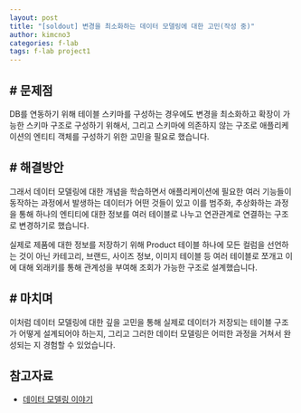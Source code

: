 ```yaml
---
layout: post
title: "[soldout] 변경을 최소화하는 데이터 모델링에 대한 고민(작성 중)"
author: kimcno3
categories: f-lab
tags: f-lab project1
---
```


## # 문제점
DB를 연동하기 위해 테이블 스키마를 구성하는 경우에도 변경을 최소화하고 확장이 가능한 스키마 구조로 구성하기 위해서, 그리고 스키마에 의존하지 않는 구조로 애플리케이션의 엔티티 객체를 구성하기 위한 고민을 필요로 했습니다.

## # 해결방안
그래서 데이터 모델링에 대한 개념을 학습하면서 애플리케이션에 필요한 여러 기능들이 동작하는 과정에서 발생하는 데이터가 어떤 것들이 있고 이를 범주화, 추상화하는 과정을 통해 하나의 엔티티에 대한 정보를 여러 테이블로 나누고 연관관계로 연결하는 구조로 변경하기로 했습니다.

실제로 제품에 대한 정보를 저장하기 위해 Product 테이블 하나에 모든 컬럼을 선언하는 것이 아닌 카테고리, 브랜드, 사이즈 정보, 이미지 테이블 등 여러 테이블로 쪼개고 이에 대해 외래키를 통해 관계성을 부여해 조회가 가능한 구조로 설계했습니다.

## # 마치며
이처럼 데이터 모델링에 대한 깊을 고민을 통해 실제로 데이터가 저장되는 테이블 구조가 어떻게 설계되어야 하는지, 그리고 그러한 데이터 모델링은 어떠한 과정을 거쳐서 완성되는 지 경험할 수 있었습니다.

## 참고자료
- [데이터 모델링 이야기](http://www.kyobobook.co.kr/product/detailViewKor.laf?mallGb=KOR&ejkGb=KOR&barcode=9788968482212)